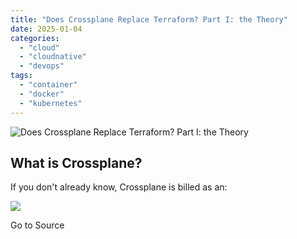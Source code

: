 ```yaml
---
title: "Does Crossplane Replace Terraform? Part I: the Theory"
date: 2025-01-04
categories: 
  - "cloud"
  - "cloudnative"
  - "devops"
tags: 
  - "container"
  - "docker"
  - "kubernetes"
---
```


![Does Crossplane Replace Terraform? Part I: the Theory](https://blog.container-solutions.com/hubfs/Screenshot%202024-06-05%20at%2011.26.11.png)

## What is Crossplane?

If you don't already know, Crossplane is billed as an:

![](https://track.hubspot.com/__ptq.gif?a=2252258&k=14&r=https%3A%2F%2Fblog.container-solutions.com%2Fdoes-crossplane-replace-terraform&bu=https%253A%252F%252Fblog.container-solutions.com&bvt=rss)

Go to Source
